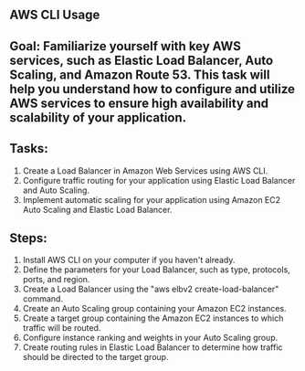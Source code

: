 ## AWS CLI Usage

## Goal: Familiarize yourself with key AWS services, such as Elastic Load Balancer, Auto Scaling, and Amazon Route 53. This task will help you understand how to configure and utilize AWS services to ensure high availability and scalability of your application. 

## Tasks:

1. Create a Load Balancer in Amazon Web Services using AWS CLI.
2. Configure traffic routing for your application using Elastic Load Balancer and Auto Scaling.
3. Implement automatic scaling for your application using Amazon EC2 Auto Scaling and Elastic Load Balancer.

## Steps:

1. Install AWS CLI on your computer if you haven't already.
2. Define the parameters for your Load Balancer, such as type, protocols, ports, and region.
3. Create a Load Balancer using the "aws elbv2 create-load-balancer" command.
4. Create an Auto Scaling group containing your Amazon EC2 instances.
5. Create a target group containing the Amazon EC2 instances to which traffic will be routed.
6. Configure instance ranking and weights in your Auto Scaling group.
7. Create routing rules in Elastic Load Balancer to determine how traffic should be directed to the target group.